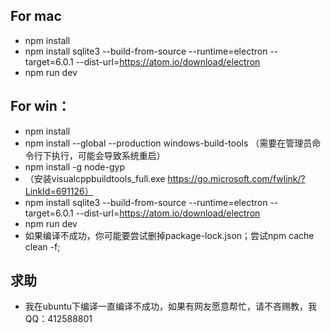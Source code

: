 ## For mac

- npm install
- npm install sqlite3 --build-from-source --runtime=electron --target=6.0.1 --dist-url=https://atom.io/download/electron
- npm run dev

## For win：

- npm install
- npm install --global --production windows-build-tools   （需要在管理员命令行下执行，可能会导致系统重启）
- npm install -g node-gyp
- （安装visualcppbuildtools_full.exe  https://go.microsoft.com/fwlink/?LinkId=691126）
- npm install sqlite3 --build-from-source --runtime=electron --target=6.0.1 --dist-url=https://atom.io/download/electron
- npm run dev
- 如果编译不成功，你可能要尝试删掉package-lock.json；尝试npm cache clean -f;

## 求助

- 我在ubuntu下编译一直编译不成功，如果有网友愿意帮忙，请不吝赐教，我QQ：412588801